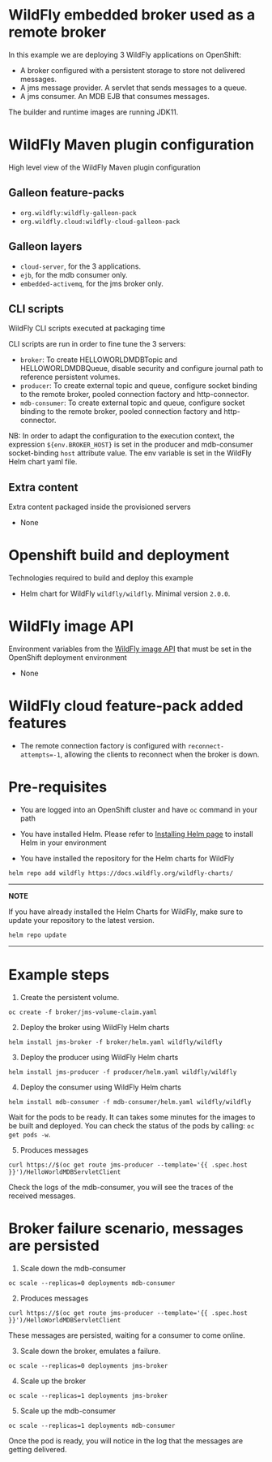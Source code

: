 # WildFly embedded broker used as a remote broker

In this example we are deploying 3 WildFly applications on OpenShift:

* A broker configured with a persistent storage to store not delivered messages.
* A jms message provider. A servlet that sends messages to a queue.
* A jms consumer. An MDB EJB that consumes messages.

The builder and runtime images are running JDK11.

# WildFly Maven plugin configuration
High level view of the WildFly Maven plugin configuration

## Galleon feature-packs

* `org.wildfly:wildfly-galleon-pack`
* `org.wildfly.cloud:wildfly-cloud-galleon-pack`

## Galleon layers

* `cloud-server`, for the 3 applications.
* `ejb`, for the mdb consumer only.
* `embedded-activemq`, for the jms broker only.

## CLI scripts
WildFly CLI scripts executed at packaging time

CLI scripts are run in order to fine tune the 3 servers:

* `broker`: To create HELLOWORLDMDBTopic and HELLOWORLDMDBQueue, disable security and configure journal path to reference persistent volumes.
* `producer`: To create external topic and queue, configure socket binding to the remote broker, pooled connection factory and http-connector.
* `mdb-consumer`: To create external topic and queue, configure socket binding to the remote broker, pooled connection factory and http-connector.

NB: In order to adapt the configuration to the execution context, the expression `${env.BROKER_HOST}` 
is set in the producer and mdb-consumer socket-binding `host` attribute value. The env variable is set in the WildFly Helm chart yaml file.

## Extra content
Extra content packaged inside the provisioned servers

* None

# Openshift build and deployment
Technologies required to build and deploy this example

* Helm chart for WildFly `wildfly/wildfly`. Minimal version `2.0.0`.

# WildFly image API
Environment variables from the [WildFly image API](https://github.com/wildfly/wildfly-cekit-modules/blob/main/jboss/container/wildfly/run/api/module.yaml) that must be set in the OpenShift deployment environment

* None

# WildFly cloud feature-pack added features

* The remote connection factory is configured with `reconnect-attempts=-1`, allowing the clients to reconnect when the broker is down. 

# Pre-requisites

* You are logged into an OpenShift cluster and have `oc` command in your path

* You have installed Helm. Please refer to [Installing Helm page](https://helm.sh/docs/intro/install/) to install Helm in your environment

* You have installed the repository for the Helm charts for WildFly

 ```
helm repo add wildfly https://docs.wildfly.org/wildfly-charts/
```
----
**NOTE**

If you have already installed the Helm Charts for WildFly, make sure to update your repository to the latest version.

```
helm repo update
```
----

# Example steps

1. Create the persistent volume.

```
oc create -f broker/jms-volume-claim.yaml
```

2. Deploy the broker using WildFly Helm charts

```
helm install jms-broker -f broker/helm.yaml wildfly/wildfly
```

3. Deploy the producer using WildFly Helm charts

```
helm install jms-producer -f producer/helm.yaml wildfly/wildfly
```

4. Deploy the consumer using WildFly Helm charts

```
helm install mdb-consumer -f mdb-consumer/helm.yaml wildfly/wildfly
```

Wait for the pods to be ready. It can takes some minutes for the images to be built and deployed.
You can check the status of the pods by calling: `oc get pods -w`.


5. Produces messages

`curl https://$(oc get route jms-producer --template='{{ .spec.host }}')/HelloWorldMDBServletClient`

Check the logs of the mdb-consumer, you will see the traces of the received messages.

# Broker failure scenario, messages are persisted

1. Scale down the mdb-consumer

`oc scale --replicas=0 deployments mdb-consumer`

2. Produces messages

`curl https://$(oc get route jms-producer --template='{{ .spec.host }}')/HelloWorldMDBServletClient`

These messages are persisted, waiting for a consumer to come online.

3. Scale down the broker, emulates a failure.

`oc scale --replicas=0 deployments jms-broker`

4. Scale up the broker

`oc scale --replicas=1 deployments jms-broker`

5. Scale up the mdb-consumer

`oc scale --replicas=1 deployments mdb-consumer`

Once the pod is ready, you will notice in the log that the messages are getting delivered.
